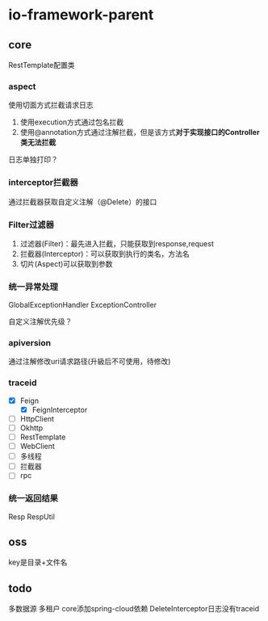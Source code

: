 # io-framework-parent

## core

RestTemplate配置类

### aspect

使用切面方式拦截请求日志
1. 使用execution方式通过包名拦截
2. 使用@annotation方式通过注解拦截，但是该方式**对于实现接口的Controller类无法拦截**

日志单独打印？

### interceptor拦截器

通过拦截器获取自定义注解（@Delete）的接口

### Filter过滤器

1. 过滤器(Filter)：最先进入拦截，只能获取到response,request
2. 拦截器(Interceptor)：可以获取到执行的类名，方法名
3. 切片(Aspect)可以获取到参数

### 统一异常处理

GlobalExceptionHandler
ExceptionController

自定义注解优先级？

### apiversion

通过注解修改uri请求路径(升級后不可使用，待修改)

### traceid

-[x] Feign
  - [x] FeignInterceptor
-[ ] HttpClient
-[ ] Okhttp
-[ ] RestTemplate
- [ ] WebClient
- [ ] 多线程
- [ ] 拦截器
- [ ] rpc

### 统一返回结果

Resp
RespUtil

## oss

key是目录+文件名

## todo

多数据源
多租户
core添加spring-cloud依赖
DeleteInterceptor日志没有traceid
